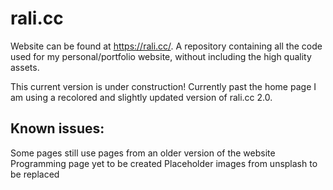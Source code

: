 # rali.cc
Website can be found at https://rali.cc/.
A repository containing all the code used for my personal/portfolio website, without including the high quality assets.

This current version is under construction! Currently past the home page I am using a recolored and slightly updated version of rali.cc 2.0.

## Known issues:
Some pages still use pages from an older version of the website
Programming page yet to be created
Placeholder images from unsplash to be replaced
